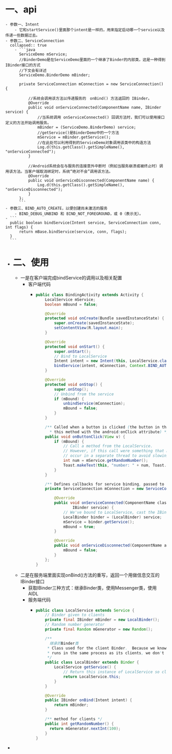 # 一、api
	- 参数一、Intent
		- 它和startService()里面那个intent是一样的，用来指定启动哪一个service以及传递一些数据过去。
	- 参数二、ServiceConnection
	  collapsed:: true
		- ```java
		  ServiceDemo mService;
		  //BinderDemo是在ServiceDemo里面的一个继承了Binder的内部类，这是一种得到IBinder接口的方式
		  //下文会有详述
		  ServiceDemo.BinderDemo mBinder;
		  
		  private ServiceConnection mConnection = new ServiceConnection() {
		  
		      //系统会调用该方法以传递服务的　onBind() 方法返回的 IBinder。
		      @Override
		      public void onServiceConnected(ComponentName name, IBinder service) {
		          //当系统调用 onServiceConnected() 回调方法时，我们可以使用接口定义的方法开始调用服务。
		          mBinder = (ServiceDemo.BinderDemo) service;
		          //getService()是BinderDemo中的一个方法
		          mService = mBinder.getService();
		          //在此处可以利用得到的ServiceDemo对象调用该类中的构造方法
		          Log.d(this.getClass().getSimpleName(), "onServiceConnected");
		      }
		  
		      //Android系统会在与服务的连接意外中断时（例如当服务崩溃或被终止时）调用该方法。当客户端取消绑定时，系统“绝对不会”调用该方法。
		      @Override
		      public void onServiceDisconnected(ComponentName name) {
		          Log.d(this.getClass().getSimpleName(), "onServiceDisconnected");
		      }
		  };
		  ```
	- 参数三、BIND_AUTO_CREATE，以便创建尚未激活的服务
		- BIND_DEBUG_UNBIND 和 BIND_NOT_FOREGROUND，或 0（表示无）。
	- ```
	  public boolean bindService(Intent service, ServiceConnection conn, int flags) {
	      return mBase.bindService(service, conn, flags);
	  }
	  ```
- # 二、使用
	- 一是在客户端完成bindService的调用以及相关配置
		- 客户端代码
			- ```java
			  public class BindingActivity extends Activity {
			      LocalService mService;
			      boolean mBound = false;
			  
			      @Override
			      protected void onCreate(Bundle savedInstanceState) {
			          super.onCreate(savedInstanceState);
			          setContentView(R.layout.main);
			      }
			  
			      @Override
			      protected void onStart() {
			          super.onStart();
			          // Bind to LocalService
			          Intent intent = new Intent(this, LocalService.class);
			          bindService(intent, mConnection, Context.BIND_AUTO_CREATE);
			      }
			  
			      @Override
			      protected void onStop() {
			          super.onStop();
			          // Unbind from the service
			          if (mBound) {
			              unbindService(mConnection);
			              mBound = false;
			          }
			      }
			  
			      /** Called when a button is clicked (the button in the layout file attaches to
			        * this method with the android:onClick attribute) */
			      public void onButtonClick(View v) {
			          if (mBound) {
			              // Call a method from the LocalService.
			              // However, if this call were something that might hang, then this request should
			              // occur in a separate thread to avoid slowing down the activity performance.
			              int num = mService.getRandomNumber();
			              Toast.makeText(this, "number: " + num, Toast.LENGTH_SHORT).show();
			          }
			      }
			  
			      /** Defines callbacks for service binding, passed to bindService() */
			      private ServiceConnection mConnection = new ServiceConnection() {
			  
			          @Override
			          public void onServiceConnected(ComponentName className,
			                  IBinder service) {
			              // We've bound to LocalService, cast the IBinder and get LocalService instance
			              LocalBinder binder = (LocalBinder) service;
			              mService = binder.getService();
			              mBound = true;
			          }
			  
			          @Override
			          public void onServiceDisconnected(ComponentName arg0) {
			              mBound = false;
			          }
			      };
			  }
			  ```
	- 二是在服务端里面实现onBind()方法的重写，返回一个用做信息交互的IBinder接口
		- 获取IBinder三种方式：继承Binder类，使用Messenger类，使用AIDL
		- 服务端代码
			- ```java
			  public class LocalService extends Service {
			      // Binder given to clients
			      private final IBinder mBinder = new LocalBinder();
			      // Random number generator
			      private final Random mGenerator = new Random();
			  
			      /**
			        继承的Binder类
			       * Class used for the client Binder.  Because we know this service always
			       * runs in the same process as its clients, we don't need to deal with IPC.
			       */
			      public class LocalBinder extends Binder {
			          LocalService getService() {
			              // Return this instance of LocalService so clients can call public methods
			              return LocalService.this;
			          }
			      }
			  
			      @Override
			      public IBinder onBind(Intent intent) {
			          return mBinder;
			      }
			  
			      /** method for clients */
			      public int getRandomNumber() {
			        return mGenerator.nextInt(100);
			      }
			  }
			  ```
-